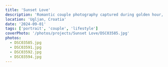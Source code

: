 ```yaml
---
title: 'Sunset Love'
description: 'Romantic couple photography captured during golden hour, showcasing intimate moments against stunning sunset backdrops.'
location: 'Ugljan, Croatia'
date: '2024-09-01'
tags: ['portrait', 'couple', 'lifestyle']
coverPhoto: '/photos/projects/Sunset Love/DSC03585.jpg'
photos:
  - DSC03585.jpg
  - DSC03591.jpg
  - DSC03592.jpg
  - DSC03594.jpg
---
```

